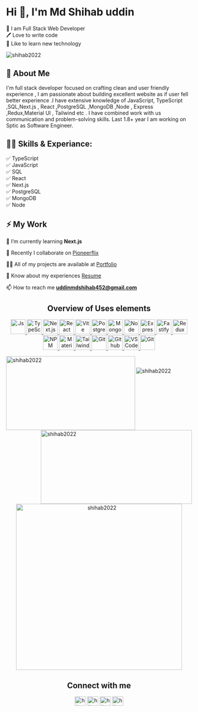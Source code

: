 <h1 align="left">Hi 👋, I'm Md Shihab uddin</h1>
<!-- <h3 align="center"> I am passionate about building excellent website as if user fell better experience .</h3> -->
<p>
👑 I am Full Stack Web Developer <br> 
🖊️ Love to write code <br> 
🎤 Like to learn new technology </p> 

<p align="left"> <img src="https://komarev.com/ghpvc/?username=shihab2022&label=Profile%20views&color=0e75b6&style=flat" alt="shihab2022" /> </p>

<h2>🚀 About Me</h2> 
<p>I'm full stack developer focused on crafting clean and user friendly experience , I am passionate about building excellent website as if user fell better experience .I have extensive knowledge of  JavaScript, TypeScript ,SQL,Next.js , React ,PostgreSQL ,MongoDB ,Node , Express ,Redux,Material UI , Tailwind etc . I have combined work with us communication and problem-solving skills. Last 1.8+ year I am working on Sptic as Software Engineer. </p>

## 👨‍💻 Skills & Experiance: 
✅ TypeScript <br> 
✅ JavaScript <br>
✅ SQL <br>
✅ React <br>
✅ Next.js  <br>
✅  PostgreSQL <br>
✅  MongoDB <br>
✅  Node <br>



<h2> ⚡ My Work</h2> 

🌱 I’m currently learning **Next.js**

👯 Recently I collaborate on [Pioneerflix](https://pioneerflix.firebaseapp.com/)

👨‍💻 All of my projects are available at [Portfolio](https://shihab-uddin-48ccf.web.app/)

📄 Know about my experiences [Resume](https://drive.google.com/file/d/1AVhEON4sZzX5oolg1_bFzqEQ80Ew5S8D/view?usp=sharing)
 
📫 How to reach me **uddinmdshihab452@gmail.com**



<h2 align="center">Overview of Uses elements</h3>
<p align="center">
 <a href="https://www.w3schools.com/js/" target="_blank" rel="noreferrer"> 
  <img src="https://user-images.githubusercontent.com/25181517/117447155-6a868a00-af3d-11eb-9cfe-245df15c9f3f.png" alt="Js" width="40" height="40"/>
  </a>
   <a href="https://www.typescriptlang.org/" target="_blank" rel="noreferrer"> 
  <img src="https://user-images.githubusercontent.com/25181517/183890598-19a0ac2d-e88a-4005-a8df-1ee36782fde1.png" alt="TypeScript" width="40" height="40"/>
  </a>
 <a href="https://nextjs.org/" target="_blank" rel="noreferrer"> 
  <img src="https://github.com/marwin1991/profile-technology-icons/assets/136815194/5f8c622c-c217-4649-b0a9-7e0ee24bd704" alt="Next.js" width="40" height="40"/>
  </a>
  <a href="https://react.dev/" target="_blank" rel="noreferrer"> 
  <img src="https://user-images.githubusercontent.com/25181517/183897015-94a058a6-b86e-4e42-a37f-bf92061753e5.png" alt="React" width="40" height="40"/>
  </a>
  <a href="https://vitejs.dev/" target="_blank" rel="noreferrer"> 
  <img src="https://github-production-user-asset-6210df.s3.amazonaws.com/62091613/261395532-b40892ef-efb8-4b0e-a6b5-d1cfc2f3fc35.png" alt="Vite" width="40" height="40"/>
 <a href="https://www.postgresql.org/" target="_blank" rel="noreferrer"> 
  <img src="https://user-images.githubusercontent.com/25181517/117208740-bfb78400-adf5-11eb-97bb-09072b6bedfc.png" alt="PostgreSQL" width="40" height="40"/>
  </a>
<a href="https://www.mongodb.com/" target="_blank" rel="noreferrer"> 
  <img src="https://user-images.githubusercontent.com/25181517/182884177-d48a8579-2cd0-447a-b9a6-ffc7cb02560e.png" alt="MongoDB " width="40" height="40"/>
  </a>
 <a href="https://nodejs.org/en" target="_blank" rel="noreferrer"> 
  <img src="https://user-images.githubusercontent.com/25181517/183568594-85e280a7-0d7e-4d1a-9028-c8c2209e073c.png" alt="Node" width="40" height="40"/>
  </a>
<a href="https://expressjs.com/" target="_blank" rel="noreferrer"> 
  <img src="https://user-images.githubusercontent.com/25181517/183859966-a3462d8d-1bc7-4880-b353-e2cbed900ed6.png" alt="Express  " width="40" height="40"/>
  </a>
   <a href="https://fastify.dev/" target="_blank" rel="noreferrer"> 
  <img src="https://user-images.githubusercontent.com/46967826/235814699-7bf7e5ce-19d1-469b-9efe-fe89412349d8.png" alt="Fastify" width="40" height="40"/>
  </a>
<a href="https://expressjs.com/" target="_blank" rel="noreferrer"> 
  <img src="https://user-images.githubusercontent.com/25181517/187896150-cc1dcb12-d490-445c-8e4d-1275cd2388d6.png" alt="Redux " width="40" height="40"/>
  </a>
   <a href="https://www.npmjs.com/" target="_blank" rel="noreferrer"> 
  <img src="https://user-images.githubusercontent.com/25181517/121401671-49102800-c959-11eb-9f6f-74d49a5e1774.png" alt="NPM" width="40" height="40"/>
  </a>
  <a href="https://mui.com/material-ui/" target="_blank" rel="noreferrer"> 
  <img src="https://user-images.githubusercontent.com/25181517/189716630-fe6c084c-6c66-43af-aa49-64c8aea4a5c2.png" alt="Material UI " width="40" height="40"/>
  </a>
  <a href="https://tailwindcss.com/" target="_blank" rel="noreferrer"> 
  <img src="https://user-images.githubusercontent.com/25181517/202896760-337261ed-ee92-4979-84c4-d4b829c7355d.png" alt="Tailwind " width="40" height="40"/>
  </a>
<a href="https://git-scm.com/" target="_blank" rel="noreferrer"> 
  <img src="https://user-images.githubusercontent.com/25181517/192108372-f71d70ac-7ae6-4c0d-8395-51d8870c2ef0.png" alt="Git" width="40" height="40"/>
  </a>
 <a href="https://github.com/" target="_blank" rel="noreferrer"> 
  <img src="https://user-images.githubusercontent.com/25181517/192108374-8da61ba1-99ec-41d7-80b8-fb2f7c0a4948.png" alt="Github" width="40" height="40"/>
  </a>
 <a href="https://code.visualstudio.com/" target="_blank" rel="noreferrer"> 
  <img src="https://user-images.githubusercontent.com/25181517/192108891-d86b6220-e232-423a-bf5f-90903e6887c3.png" alt="VS Code" width="40" height="40"/>
  </a>
 <a href="https://git-scm.com/" target="_blank" rel="noreferrer"> 
  <img src="https://user-images.githubusercontent.com/25181517/192108372-f71d70ac-7ae6-4c0d-8395-51d8870c2ef0.png" alt="Git" width="40" height="40"/>
  </a>
 </p>


<p><img width="350" height="200" align="left"  src="https://github-readme-stats.vercel.app/api/top-langs?username=shihab2022&show_icons=true&locale=en&layout=compact" alt="shihab2022" /></p>
<p>&nbsp;<img width="410" height="200" align="right" src="https://github-readme-stats.vercel.app/api?username=shihab2022&show_icons=true&locale=en" alt="shihab2022" /></p>
<!-- contribution graph.... -->
<p><img src="https://activity-graph.herokuapp.com/graph?username=shihab2022" alt="shihab2022" /><p/>
<p align="center"><img width="450" align="center" src="https://github-readme-streak-stats.herokuapp.com/?user=shihab2022&" alt="shihab2022" /></p>


<h2 align="center">Connect with me</h3>
<p align="center">
<a href="https://www.linkedin.com/in/shihab-uddin-4b6369241/" target="blank"><img align="center" src="https://raw.githubusercontent.com/rahuldkjain/github-profile-readme-generator/master/src/images/icons/Social/linked-in-alt.svg" alt="https://www.linkedin.com/in/shihab-uddin-4b6369241/" height="25" width="30" /></a>
<a href="https://www.facebook.com/mdshihab.uddin.92372446" target="blank"><img align="center" src="https://raw.githubusercontent.com/rahuldkjain/github-profile-readme-generator/master/src/images/icons/Social/facebook.svg" alt="https://www.facebook.com/mdshihab.uddin.92372446" height="25" width="30" /></a>
 <a href="https://www.facebook.com/mdshihab.uddin.92372446" target="blank"><img align="center" src="https://raw.githubusercontent.com/rahuldkjain/github-profile-readme-generator/master/src/images/icons/Social/twitter.svg" alt="https://www.facebook.com/mdshihab.uddin.92372446" height="25" width="30" /></a>
<a href="https://www.linkedin.com/in/shihab-uddin-4b6369241/" target="blank"><img align="center" src="https://raw.githubusercontent.com/rahuldkjain/github-profile-readme-generator/master/src/images/icons/Social/instagram.svg" alt="https://linkedin.com/in/https://www.linkedin.com/in/shihab-uddin-4b6369241/" height="25" width="30" /></a>
</p>




